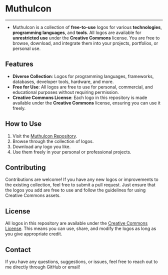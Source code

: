 # MuthuIcon
* **
- MuthuIcon is a collection of **free-to-use** logos for various **technologies**, **programming languages**, and **tools**. All logos are available for **unrestricted use** under the **Creative Commons** license. You are free to browse, download, and integrate them into your projects, portfolios, or personal use.

## Features

- **Diverse Collection**: Logos for programming languages, frameworks, databases, developer tools, hardware, and more.
- **Free for Use**: All logos are free to use for personal, commercial, and educational purposes without requiring permission.
- **Creative Commons License**: Each logo in this repository is made available under the **Creative Commons** license, ensuring you can use it freely.

## How to Use

1. Visit the [MuthuIcon Repository](https://github.com/kumarmuthu/MuthuIcon/tree/main).
2. Browse through the collection of logos.
3. Download any logo you like.
4. Use them freely in your personal or professional projects.

## Contributing

Contributions are welcome! If you have any new logos or improvements to the existing collection, feel free to submit a pull request. Just ensure that the logos you add are free to use and follow the guidelines for using Creative Commons assets.

## License

All logos in this repository are available under the [Creative Commons License](https://creativecommons.org/licenses/by/4.0/). This means you can use, share, and modify the logos as long as you give appropriate credit.

## Contact

If you have any questions, suggestions, or issues, feel free to reach out to me directly through GitHub or email!
